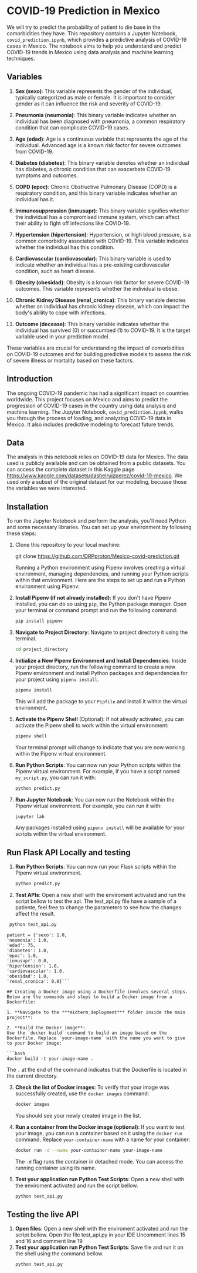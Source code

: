 # COVID-19 Prediction in Mexico

We will try to predict the probability of patient to die base in the comorbidities they have. 
This repository contains a Jupyter Notebook, `covid_prediction.ipynb`, which provides a predictive analysis of COVID-19 cases in Mexico. 
The notebook aims to help you understand and predict COVID-19 trends in Mexico using data analysis and machine learning techniques.

## Variables

1. **Sex (sexo)**: This variable represents the gender of the individual, typically categorized as male or female. It is important to consider gender as it can influence the risk and severity of COVID-19.

2. **Pneumonia (neumonia)**: This binary variable indicates whether an individual has been diagnosed with pneumonia, a common respiratory condition that can complicate COVID-19 cases.

3. **Age (edad)**: Age is a continuous variable that represents the age of the individual. Advanced age is a known risk factor for severe outcomes from COVID-19.

4. **Diabetes (diabetes)**: This binary variable denotes whether an individual has diabetes, a chronic condition that can exacerbate COVID-19 symptoms and outcomes.

5. **COPD (epoc)**: Chronic Obstructive Pulmonary Disease (COPD) is a respiratory condition, and this binary variable indicates whether an individual has it.

6. **Immunosuppression (inmusupr)**: This binary variable signifies whether the individual has a compromised immune system, which can affect their ability to fight off infections like COVID-19.

7. **Hypertension (hipertension)**: Hypertension, or high blood pressure, is a common comorbidity associated with COVID-19. This variable indicates whether the individual has this condition.

8. **Cardiovascular (cardiovascular)**: This binary variable is used to indicate whether an individual has a pre-existing cardiovascular condition, such as heart disease.

9. **Obesity (obesidad)**: Obesity is a known risk factor for severe COVID-19 outcomes. This variable represents whether the individual is obese.

10. **Chronic Kidney Disease (renal_cronica)**: This binary variable denotes whether an individual has chronic kidney disease, which can impact the body's ability to cope with infections.

11. **Outcome (decease)**: This binary variable indicates whether the individual has survived (0) or succumbed (1) to COVID-19. It is the target variable used in your prediction model.

These variables are crucial for understanding the impact of comorbidities on COVID-19 outcomes and for building predictive models to assess the risk of severe illness or mortality based on these factors.

## Introduction

The ongoing COVID-19 pandemic has had a significant impact on countries worldwide. 
This project focuses on Mexico and aims to predict the progression of COVID-19 cases in the country using data analysis and machine learning. 
The Jupyter Notebook, `covid_prediction.ipynb`, walks you through the process of loading, and analyzing COVID-19 data in Mexico. 
It also includes predictive modeling to forecast future trends.

## Data

The analysis in this notebook relies on COVID-19 data for Mexico. 
The data used is publicly available and can be obtained from a public datasets.
You can access the complete dataset in this Kaggle page https://www.kaggle.com/datasets/dashelruizperez/covid-19-mexico. 
We used only a subset of the original dataset for our modeling, becuase those the variables we were interested.

## Installation

To run the Jupyter Notebook and perform the analysis, you'll need Python and some necessary libraries. You can set up your environment by following these steps:

1. Clone this repository to your local machine:

   git clone https://github.com/DRPproton/Mexico-covid-prediction.git

   Running a Python environment using Pipenv involves creating a virtual environment, managing dependencies, and running your Python scripts within that environment. Here are the steps to set up and run a Python environment using Pipenv:

1. **Install Pipenv (if not already installed)**:
   If you don't have Pipenv installed, you can do so using `pip`, the Python package manager. Open your terminal or command prompt and run the following command:

   ```bash
   pip install pipenv
   ```

2. **Navigate to Project Directory**:
   Navigate to project directory it using the terminal.

   ```bash
   cd project_directory
   ```

3. **Initialize a New Pipenv Environment and Install Dependencies**:
   Inside your project directory, run the following command to create a new Pipenv environment and install Python packages and dependencies for your project using `pipenv install`.
   
   ```bash
   pipenv install
   ```

   This will add the package to your `Pipfile` and install it within the virtual environment.

4. **Activate the Pipenv Shell** (Optional):
   If not already activated, you can activate the Pipenv shell to work within the virtual environment:

   ```bash
   pipenv shell
   ```

   Your terminal prompt will change to indicate that you are now working within the Pipenv virtual environment.

5. **Run Python Scripts**:
   You can now run your Python scripts within the Pipenv virtual environment. For example, if you have a script named `my_script.py`, you can run it with:
    
   ```bash
   python predict.py
   ```
   
6. **Run Jupyter Notebook**:
   You can now run the Notebook within the Pipenv virtual environment. For example, you can run it with:
    
   ```bash
   jupyter lab
   ```

   Any packages installed using `pipenv install` will be available for your scripts within the virtual environment.

## Run Flask API Locally and testing

1. **Run Python Scripts**:
   You can now run your Flask scripts within the Pipenv virtual environment.
   ```bash
   python predict.py
   ```
   
2. **Test APIs**:
   Open a new shell with the enviroment activated and run the script bellow to test the api.
   The test_api.py file have a sample of a patiente, feel free to change the parameters to see how the changes affect the result. 
  ```bash
   python test_api.py
   ```

   ```
   patient = {'sexo': 1.0,
 'neumonia': 1.0,
 'edad': 75,
 'diabetes': 1.0,
 'epoc': 1.0,
 'inmusupr': 0.0,
 'hipertension': 1.0,
 'cardiovascular': 1.0,
 'obesidad': 1.0,
 'renal_cronica': 0.0}```

## Creating a Docker image using a Dockerfile involves several steps. Below are the commands and steps to build a Docker image from a Dockerfile:

1. **Navigate to the ***midterm_deployment*** folder inside the main project**:

2. **Build the Docker image**:
   Use the `docker build` command to build an image based on the Dockerfile. Replace `your-image-name` with the name you want to give to your Docker image:

   ```bash
   docker build -t your-image-name .
   ```

   The `.` at the end of the command indicates that the Dockerfile is located in the current directory.

3. **Check the list of Docker images**:
   To verify that your image was successfully created, use the `docker images` command:

   ```bash
   docker images
   ```
   You should see your newly created image in the list.

4. **Run a container from the Docker image (optional)**:
   If you want to test your image, you can run a container based on it using the `docker run` command. Replace `your-container-name` with a name for your container:

   ```bash
   docker run -d --name your-container-name your-image-name
   ```
   The `-d` flag runs the container in detached mode. You can access the running container using its name.

5. **Test your application run Python Test Scripts**:
   Open a new shell with the enviroment activated and run the script bellow.
   ```bash
   python test_api.py
   ```

## Testing the live API
1. **Open files**:
   Open a new shell with the enviroment activated and run the script bellow.
   Open the file test_api.py in your IDE
   Uncomment lines 15 and 16 and comment line 19
3. **Test your application run Python Test Scripts**:
   Save file and run it on the shell using the command bellow.
   ```bash
   python test_api.py
   ```



   
